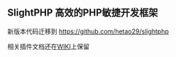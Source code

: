 ## SlightPHP 高效的PHP敏捷开发框架 ##

新版本代码迁移到 https://github.com/hetao29/slightphp

相关插件文档还在[WIKI](https://code.google.com/p/slightphp/w/list)上保留